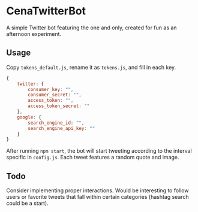 # CenaTwitterBot

A simple Twitter bot featuring the one and only, created for fun as an afternoon experiment.

## Usage

Copy `tokens_default.js`, rename it as `tokens.js`, and fill in each key.

```javascript
{
	twitter: {
		consumer_key: "",
		consumer_secret: "",
		access_token: "",
		access_token_secret: ""
	},
	google: {
		search_engine_id: "",
		search_engine_api_key: ""
	}
}
```

After running `npm start`, the bot will start tweeting according to the interval specific in `config.js`. Each tweet features a random quote and image.

## Todo

Consider implementing proper interactions. Would be interesting to follow users or favorite tweets that fall within certain categories (hashtag search could be a start).
